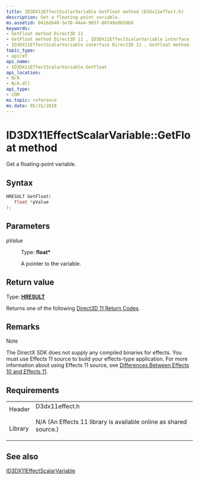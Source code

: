 ```yaml
---
title: ID3DX11EffectScalarVariable GetFloat method (D3dx11effect.h)
description: Get a floating-point variable.
ms.assetid: 0416db40-5e70-44e4-905f-86f49a9b58b8
keywords:
- GetFloat method Direct3D 11
- GetFloat method Direct3D 11 , ID3DX11EffectScalarVariable interface
- ID3DX11EffectScalarVariable interface Direct3D 11 , GetFloat method
topic_type:
- apiref
api_name:
- ID3DX11EffectScalarVariable.GetFloat
api_location:
- N/A
- N/A.dll
api_type:
- COM
ms.topic: reference
ms.date: 05/31/2018
---
```


# ID3DX11EffectScalarVariable::GetFloat method

Get a floating-point variable.

## Syntax


```C++
HRESULT GetFloat(
   float *pValue
);
```



## Parameters

<dl> <dt>

*pValue* 
</dt> <dd>

Type: **float\***

A pointer to the variable.

</dd> </dl>

## Return value

Type: **[**HRESULT**](https://msdn.microsoft.com/library/Bb401631(v=MSDN.10).aspx)**

Returns one of the following [Direct3D 11 Return Codes](d3d11-graphics-reference-returnvalues.md).

## Remarks

> [!Note]  
> The DirectX SDK does not supply any compiled binaries for effects. You must use Effects 11 source to build your effects-type application. For more information about using Effects 11 source, see [Differences Between Effects 10 and Effects 11](d3d11-graphics-programming-guide-effects-differences.md).

 

## Requirements



|                    |                                                                                                                                              |
|--------------------|----------------------------------------------------------------------------------------------------------------------------------------------|
| Header<br/>  | <dl> <dt>D3dx11effect.h</dt> </dl>                                                    |
| Library<br/> | <dl> <dt>N/A (An Effects 11 library is available online as shared source.)</dt> </dl> |



## See also

<dl> <dt>

[ID3DX11EffectScalarVariable](id3dx11effectscalarvariable.md)
</dt> </dl>

 

 





